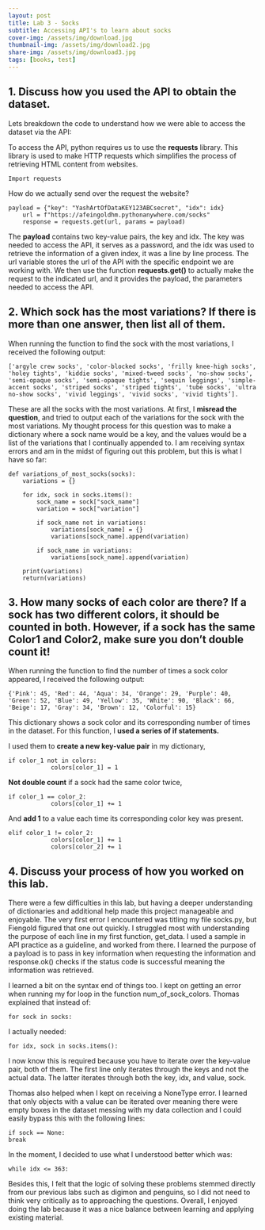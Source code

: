 ```yaml
---
layout: post
title: Lab 3 - Socks
subtitle: Accessing API's to learn about socks
cover-img: /assets/img/download.jpg
thumbnail-img: /assets/img/download2.jpg
share-img: /assets/img/download3.jpg
tags: [books, test]
---
```



## 1. Discuss how you used the API to obtain the dataset.

Lets breakdown the code to understand how we were able to access the dataset via the API:

To access the API, python requires us to use the **requests** library. This library is used to make HTTP requests which simplifies the process of retrieving HTML content from websites.

~~~
Import requests
~~~

How do we actually send over the request the website? 

~~~
payload = {"key": "YashArtOfDataKEY123ABCsecret", "idx": idx} 
	url = f"https://afeingoldhm.pythonanywhere.com/socks"
	response = requests.get(url, params = payload)
~~~

The **payload** contains two key-value pairs, the key and idx. The key was needed to access the API, it serves as a password, and the idx was used to retrieve the information of a given index, it was a line by line process.  The url variable stores the url of the API with the specific endpoint we are working with. We then use the function **requests.get()** to actually make the request to the indicated url, and it provides the payload, the parameters needed to access the API. 

## 2. Which sock has the most variations? If there is more than one answer, then list all of them.

When running the function to find the sock with the most variations, I received the following output: 

~~~
['argyle crew socks', 'color-blocked socks', 'frilly knee-high socks', 'holey tights', 'kiddie socks', 'mixed-tweed socks', 'no-show socks', 'semi-opaque socks', 'semi-opaque tights', 'sequin leggings', 'simple-accent socks', 'striped socks', 'striped tights', 'tube socks', 'ultra no-show socks', 'vivid leggings', 'vivid socks', 'vivid tights’]. 
~~~

These are all the socks with the most variations. At first, I **misread the question**, and tried to output each of the variations for the sock with the most variations. My thought process for this question was to make a dictionary where a sock name would be a key, and the values would be a list of the variations that I continually appended to. I am receiving syntax errors and am in the midst of figuring out this problem, but this is what I have so far: 

~~~
def variations_of_most_socks(socks):
	variations = {}

	for idx, sock in socks.items():
		sock_name = sock["sock_name"]
		variation = sock["variation"]

		if sock_name not in variations:
			variations[sock_name] = {}
			variations[sock_name].append(variation)

		if sock_name in variations:
			variations[sock_name].append(variation)

	print(variations)
	return(variations)
~~~

## 3. How many socks of each color are there? If a sock has two different colors, it should be counted in both. However, if a sock has the same Color1 and Color2, make sure you don’t double count it!

When running the function to find the number of times a sock color appeared, I received the following output: 

~~~
{'Pink': 45, 'Red': 44, 'Aqua': 34, 'Orange': 29, 'Purple': 40, 'Green': 52, 'Blue': 49, 'Yellow': 35, 'White': 90, 'Black': 66, 'Beige': 17, 'Gray': 34, 'Brown': 12, 'Colorful': 15}
~~~

This dictionary shows a sock color and its corresponding number of times in the dataset. For this function, I **used a series of if statements.** 

I used them to **create a new key-value pair** in my dictionary, 

~~~
if color_1 not in colors:
			colors[color_1] = 1
~~~

**Not double count** if a sock had the same color twice,

~~~
if color_1 == color_2:
			colors[color_1] += 1
~~~

And **add 1** to a value each time its corresponding color key was present.

~~~
elif color_1 != color_2:
			colors[color_1] += 1
			colors[color_2] += 1
~~~


## 4. Discuss your process of how you worked on this lab. 

There were a few difficulties in this lab, but having a deeper understanding of dictionaries and additional help made this project manageable and enjoyable. The very first error I encountered was titling my file socks.py, but Fiengold figured that one out quickly. I struggled most with understanding the purpose of each line in my first function, get_data. I used a sample in API practice as a guideline, and worked from there. I learned the purpose of a payload is to pass in key information when requesting the information and response.ok() checks if the status code is successful meaning the information was retrieved. 

I learned a bit on the syntax end of things too. I kept on getting an error when running my for loop in the function num_of_sock_colors. Thomas explained that instead of:

~~~
for sock in socks:
~~~
I actually needed:
~~~
for idx, sock in socks.items():
~~~
I now know this is required because you have to iterate over the key-value pair, both of them. The first line only iterates through the keys and not the actual data. The latter iterates through both the key, idx, and value, sock.

Thomas also helped when I kept on receiving a NoneType error. I learned that only objects with a value can be iterated over meaning there were empty boxes in the dataset messing with my data collection and I could easily bypass this with the following lines:

~~~
if sock == None: 
break
~~~

In the moment, I decided to use what I understood better which was:

~~~
while idx <= 363:
~~~

Besides this, I felt that the logic of solving these problems stemmed directly from our previous labs such as digimon and penguins, so I did not need to think very critically as to approaching the questions. Overall, I enjoyed doing the lab because it was a nice balance between learning and applying existing material. 
